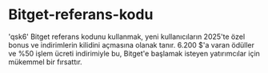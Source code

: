 # Bitget-referans-kodu
'qsk6' Bitget referans kodunu kullanmak, yeni kullanıcıların 2025'te özel bonus ve indirimlerin kilidini açmasına olanak tanır. 6.200 $'a varan ödüller ve %50 işlem ücreti indirimiyle bu, Bitget'e başlamak isteyen yatırımcılar için mükemmel bir fırsattır.

